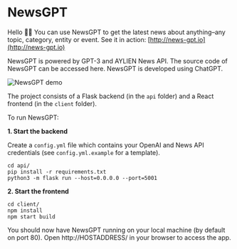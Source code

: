 # NewsGPT

Hello 👋🏻 You can use NewsGPT to get the latest news about anything–any topic, category, entity or event. See it in action: [http://news-gpt.io](http://news-gpt.io)

NewsGPT is powered by GPT-3 and AYLIEN News API. The source code of NewsGPT can be accessed here. NewsGPT is developed using ChatGPT.

![NewsGPT demo](https://media.giphy.com/media/az9ZeMw5vhBrL5G2XK/giphy.gif)

The project consists of a Flask backend (in the `api` folder) and a React frontend (in the `client` folder).

To run NewsGPT:

**1. Start the backend**

Create a `config.yml` file which contains your OpenAI and News API credentials (see `config.yml.example` for a template).

```
cd api/
pip install -r requirements.txt
python3 -m flask run --host=0.0.0.0 --port=5001
```

**2. Start the frontend**

```
cd client/
npm install
npm start build
```

You should now have NewsGPT running on your local machine (by default on port 80). Open http://HOSTADDRESS/ in your browser to access the app.

